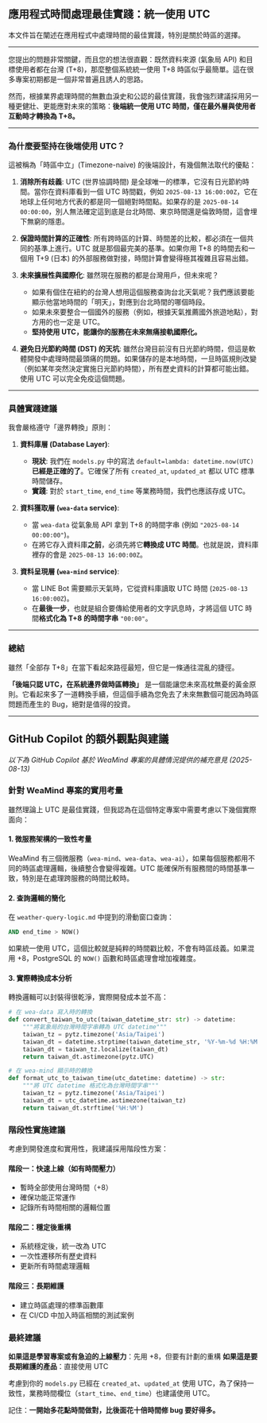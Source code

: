 ## 應用程式時間處理最佳實踐：統一使用 UTC

本文件旨在闡述在應用程式中處理時間的最佳實踐，特別是關於時區的選擇。

---

您提出的問題非常關鍵，而且您的想法很直觀：既然資料來源 (氣象局 API) 和目標使用者都在台灣 (T+8)，那麼整個系統統一使用 T+8 時區似乎最簡單。這在很多專案初期都是一個非常普遍且誘人的思路。

然而，根據業界處理時間的無數血淚史和公認的最佳實踐，我會強烈建議採用另一種更健壯、更能應對未來的策略：**後端統一使用 UTC 時間，僅在最外層與使用者互動時才轉換為 T+8。**

---

### 為什麼要堅持在後端使用 UTC？

這被稱為「時區中立」(Timezone-naive) 的後端設計，有幾個無法取代的優點：

1.  **消除所有歧義**:
    UTC (世界協調時間) 是全球唯一的標準，它沒有日光節約時間。當你在資料庫看到一個 UTC 時間戳，例如 `2025-08-13 16:00:00Z`，它在地球上任何地方代表的都是同一個絕對時間點。如果存的是 `2025-08-14 00:00:00`，別人無法確定這到底是台北時間、東京時間還是倫敦時間，這會埋下無窮的隱患。

2.  **保證時間計算的正確性**:
    所有跨時區的計算、時間差的比較，都必須在一個共同的基準上進行。UTC 就是那個最完美的基準。如果你用 T+8 的時間去和一個用 T+9 (日本) 的外部服務做對接，時間計算會變得極其複雜且容易出錯。

3.  **未來擴展性與國際化**:
    雖然現在服務的都是台灣用戶，但未來呢？
    *   如果有個住在紐約的台灣人想用這個服務查詢台北天氣呢？我們應該要能顯示他當地時間的「明天」，對應到台北時間的哪個時段。
    *   如果未來要整合一個國外的服務（例如，根據天氣推薦國外旅遊地點），對方用的也一定是 UTC。
    *   **堅持使用 UTC，能讓你的服務在未來無痛接軌國際化。**

4.  **避免日光節約時間 (DST) 的天坑**:
    雖然台灣目前沒有日光節約時間，但這是軟體開發中處理時間最頭痛的問題。如果儲存的是本地時間，一旦時區規則改變（例如某年突然決定實施日光節約時間），所有歷史資料的計算都可能出錯。使用 UTC 可以完全免疫這個問題。

---

### 具體實踐建議

我會嚴格遵守「邊界轉換」原則：

1.  **資料庫層 (Database Layer)**:
    *   **現狀**: 我們在 `models.py` 中的寫法 `default=lambda: datetime.now(UTC)` **已經是正確的了**。它確保了所有 `created_at`, `updated_at` 都以 UTC 標準時間儲存。
    *   **實踐**: 對於 `start_time`, `end_time` 等業務時間，我們也應該存成 UTC。

2.  **資料獲取層 (`wea-data` service)**:
    *   當 `wea-data` 從氣象局 API 拿到 T+8 的時間字串 (例如 `"2025-08-14 00:00:00"`)。
    *   在將它存入資料庫**之前**，必須先將它**轉換成 UTC 時間**。也就是說，資料庫裡存的會是 `2025-08-13 16:00:00Z`。

3.  **資料呈現層 (`wea-mind` service)**:
    *   當 LINE Bot 需要顯示天氣時，它從資料庫讀取 UTC 時間 (`2025-08-13 16:00:00Z`)。
    *   在**最後一步**，也就是組合要傳給使用者的文字訊息時，才將這個 UTC 時間**格式化為 T+8 的時間字串** `"00:00"`。

---

### 總結

雖然「全部存 T+8」在當下看起來路徑最短，但它是一條通往混亂的捷徑。

**「後端只認 UTC，在系統邊界做時區轉換」** 是一個能讓您未來高枕無憂的黃金原則。它看起來多了一道轉換手續，但這個手續為您免去了未來無數個可能因為時區問題而產生的 Bug，絕對是值得的投資。

---

## GitHub Copilot 的額外觀點與建議

*以下為 GitHub Copilot 基於 WeaMind 專案的具體情況提供的補充意見 (2025-08-13)*

### 針對 WeaMind 專案的實用考量

雖然理論上 UTC 是最佳實踐，但我認為在這個特定專案中需要考慮以下幾個實際面向：

#### 1. **微服務架構的一致性考量**
WeaMind 有三個微服務（`wea-mind`、`wea-data`、`wea-ai`），如果每個服務都用不同的時區處理邏輯，後續整合會變得複雜。UTC 能確保所有服務間的時間基準一致，特別是在處理跨服務的時間比較時。

#### 2. **查詢邏輯的簡化**
在 `weather-query-logic.md` 中提到的滑動窗口查詢：
```sql
AND end_time > NOW()
```
如果統一使用 UTC，這個比較就是純粹的時間戳比較，不會有時區歧義。如果混用 +8，PostgreSQL 的 `NOW()` 函數和時區處理會增加複雜度。

#### 3. **實際轉換成本分析**
轉換邏輯可以封裝得很乾淨，實際開發成本並不高：

```python
# 在 wea-data 寫入時的轉換
def convert_taiwan_to_utc(taiwan_datetime_str: str) -> datetime:
    """將氣象局的台灣時間字串轉為 UTC datetime"""
    taiwan_tz = pytz.timezone('Asia/Taipei')
    taiwan_dt = datetime.strptime(taiwan_datetime_str, '%Y-%m-%d %H:%M:%S')
    taiwan_dt = taiwan_tz.localize(taiwan_dt)
    return taiwan_dt.astimezone(pytz.UTC)

# 在 wea-mind 顯示時的轉換
def format_utc_to_taiwan_time(utc_datetime: datetime) -> str:
    """將 UTC datetime 格式化為台灣時間字串"""
    taiwan_tz = pytz.timezone('Asia/Taipei')
    taiwan_dt = utc_datetime.astimezone(taiwan_tz)
    return taiwan_dt.strftime('%H:%M')
```

### 階段性實施建議

考慮到開發進度和實用性，我建議採用階段性方案：

#### 階段一：快速上線（如有時間壓力）
- 暫時全部使用台灣時間（+8）
- 確保功能正常運作
- 記錄所有時間相關的邏輯位置

#### 階段二：穩定後重構
- 系統穩定後，統一改為 UTC
- 一次性遷移所有歷史資料
- 更新所有時間處理邏輯

#### 階段三：長期維護
- 建立時區處理的標準函數庫
- 在 CI/CD 中加入時區相關的測試案例

### 最終建議

**如果這是學習專案或有急迫的上線壓力**：先用 +8，但要有計劃的重構
**如果這是要長期維護的產品**：直接使用 UTC

考慮到你的 `models.py` 已經在 `created_at`、`updated_at` 使用 UTC，為了保持一致性，業務時間欄位（`start_time`、`end_time`）也建議使用 UTC。

記住：**一開始多花點時間做對，比後面花十倍時間修 bug 要好得多。**
